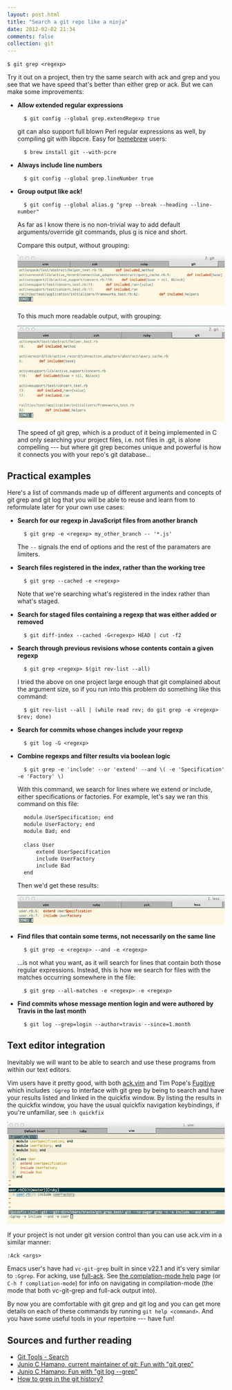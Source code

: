```yaml
---
layout: post.html
title: "Search a git repo like a ninja"
date: 2012-02-02 21:34
comments: false
collection: git
---
```


    $ git grep <regexp>

Try it out on a project, then try the same search with ack and grep and you see
that we have speed that's better than either grep or ack. But we can make some
improvements:

- **Allow extended regular expressions**

        $ git config --global grep.extendRegexp true

    git can also support full blown Perl regular expressions as well, by compiling
    git with libpcre. Easy for [homebrew](https://github.com/mxcl/homebrew)
    users:

        $ brew install git --with-pcre

- **Always include line numbers**

        $ git config --global grep.lineNumber true

- **Group output like ack!**

        $ git config --global alias.g "grep --break --heading --line-number"

    As far as I know there is no non-trivial way to add default arguments/override
    git commands, plus g is nice and short.

    Compare this output, without grouping:

    <img class="img-fluid" alt="Without grouping" src="images/without-grouping.jpg" />

    To this much more readable output, with grouping:

    <img class="img-fluid" alt="With grouping" src="images/grouping.jpg" />

    The speed of git grep, which is a product of it being implemented in
    C and only searching your project files, i.e. not files in .git, is
    alone compelling --- but where git grep becomes unique and
    powerful is how it connects you with your repo's git database...

## Practical examples

Here's a list of commands made up of different arguments and concepts of git
grep and git log that you will be able to reuse and learn from to
reformulate later for your own use cases:

- **Search for our regexp in JavaScript files from another branch**

        $ git grep -e <regexp> my_other_branch -- '*.js'

    The `--` signals the end of options and the rest of the paramaters are
    <pathspec> limiters.

- **Search files registered in the index, rather than the working tree**

        $ git grep --cached -e <regexp>

    Note that we're searching what's registered in the index rather than what's staged.

- **Search for staged files containing a regexp that was either added or removed**

        $ git diff-index --cached -G<regexp> HEAD | cut -f2

- **Search through previous revisions whose contents contain a given regexp**

        $ git grep <regexp> $(git rev-list --all)

    I tried the above on one project large enough that git complained about the
    argument size, so if you run into this problem do something like this command:

        $ git rev-list --all | (while read rev; do git grep -e <regexp> $rev; done)

- **Search for commits whose changes include your regexp**

        $ git log -G <regexp>

- **Combine regexps and filter results via boolean logic**

        $ git grep -e 'include' --or 'extend' --and \( -e 'Specification' -e 'Factory' \)

    With this command, we search for lines where we extend *or* include, either specifications *or* factories. For example, let's say we ran this command on this file:

        module UserSpecification; end
        module UserFactory; end
        module Bad; end

        class User
            extend UserSpecification
            include UserFactory
            include Bad
        end

    Then we'd get these results:

    <img class="img-fluid" alt="git grep example" src="images/combination.jpg" />

- **Find files that contain some terms, not necessarily on the same line**

        $ git grep -e <regexp> --and -e <regexp>

    ...is not what you want, as it will search for lines that contain both those
    regular expressions. Instead, this is how we search for files with the matches occurring
    somewhere in the file:

        $ git grep --all-matches -e <regexp> -e <regexp>

- **Find commits whose message mention login and were authored by Travis in the last month**

        $ git log --grep=login --author=travis --since=1.month

## Text editor integration

Inevitably we will want to be able to search and use these programs from within
our text editors.

Vim users have it pretty good, with both [ack.vim](https://github.com/mileszs/ack.vim) and Tim
Pope's [Fugitive](https://github.com/tpope/vim-fugitive) which includes `:Ggrep` to interface with
git grep by being to search and have your results listed and linked in the quickfix window. By
listing the results in the quickfix window, you have the usual quickfix navigation keybindings, if
you're unfamiliar, see `:h quickfix`

<img class="img-fluid" alt="Using :Ggrep in Vim" src="images/editor.jpg" />

If your project is not under git version control than you can use ack.vim in a
similar manner:

    :Ack <args>

Emacs user's have had `vc-git-grep` built in since v22.1 and it's very similar
to `:Ggrep`. For acking, use [full-ack](http://www.emacswiki.org/emacs/FullAck).
See [the complation-mode help](http://www.gnu.org/software/emacs/manual/html_node/emacs/Compilation-Mode.html) page (or `C-h f compliation-mode`) for info on navigating in compilation-mode (the mode that both vc-git-grep and full-ack output into).

By now you are comfortable with git grep and git log and you can get more
details on each of these commands by running `git help <command>`. And you have some useful tools in your repertoire --- have fun!

## Sources and further reading

- [Git Tools - Search](https://git-scm.com/book/en/v2/Git-Tools-Searching)
- [Junio C Hamano, current maintainer of git: Fun with "git grep"](http://gitster.livejournal.com/27674.html)
- [Junio C Hamano: Fun with "git log --grep"](http://gitster.livejournal.com/30195.html)
- [How to grep in the git history?](http://stackoverflow.com/questions/2928584/how-to-grep-in-the-git-history)
